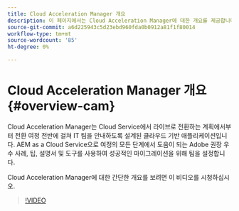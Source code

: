```yaml
---
title: Cloud Acceleration Manager 개요
description: 이 페이지에서는 Cloud Acceleration Manager에 대한 개요를 제공합니다.
source-git-commit: a6d225943c5d23ebd960fda0b0912a81f1f80014
workflow-type: tm+mt
source-wordcount: '85'
ht-degree: 0%

---
```


# Cloud Acceleration Manager 개요 {#overview-cam}

Cloud Acceleration Manager는 Cloud Service에서 라이브로 전환하는 계획에서부터 전환 여정 전반에 걸쳐 IT 팀을 안내하도록 설계된 클라우드 기반 애플리케이션입니다. AEM as a Cloud Service으로 여정의 모든 단계에서 도움이 되는 Adobe 권장 우수 사례, 팁, 설명서 및 도구를 사용하여 성공적인 마이그레이션을 위해 팀을 설정합니다.

Cloud Acceleration Manager에 대한 간단한 개요를 보려면 이 비디오를 시청하십시오.

>[!VIDEO](https://video.tv.adobe.com/v/335547)
